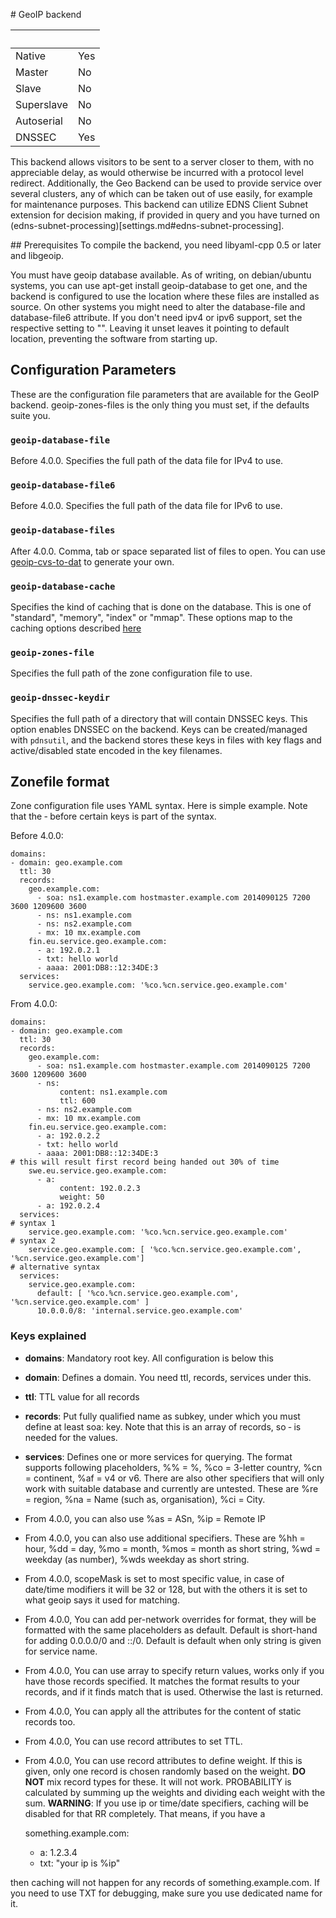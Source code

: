 # GeoIP backend

|&nbsp;|&nbsp;|
|:--|:--|
|Native|Yes|
|Master|No|
|Slave|No|
|Superslave|No|
|Autoserial|No|
|DNSSEC|Yes|

This backend allows visitors to be sent to a server closer to them, with no appreciable delay, as would otherwise be incurred with a protocol level redirect. Additionally, the Geo Backend can be used to provide service over several clusters, any of which can be taken out of use easily, for example for maintenance purposes. This backend can utilize EDNS Client Subnet extension for decision making, if provided in query and you have turned on (edns-subnet-processing)[settings.md#edns-subnet-processing].

## Prerequisites
To compile the backend, you need libyaml-cpp 0.5 or later and libgeoip.

You must have geoip database available. As of writing, on debian/ubuntu systems, you can use apt-get install geoip-database to get one, and the backend is configured to use the location where these files are installed as source. On other systems you might need to alter the database-file and database-file6 attribute. If you don't need ipv4 or ipv6 support, set the respective setting to "". Leaving it unset leaves it pointing to default location, preventing the software from starting up.

## Configuration Parameters
These are the configuration file parameters that are available for the GeoIP backend. geoip-zones-files is the only thing you must set, if the defaults suite you.

### `geoip-database-file`
Before 4.0.0. Specifies the full path of the data file for IPv4 to use.

### `geoip-database-file6`
Before 4.0.0. Specifies the full path of the data file for IPv6 to use.

### `geoip-database-files`
After 4.0.0. Comma, tab or space separated list of files to open. You can use [geoip-cvs-to-dat](https://github.com/dankamongmen/sprezzos-world/blob/master/packaging/geoip/debian/src/geoip-csv-to-dat.cpp) to generate your own.

### `geoip-database-cache`
Specifies the kind of caching that is done on the database. This is one of
"standard", "memory", "index" or "mmap". These options map to the caching
options described [here](https://github.com/maxmind/geoip-api-c/blob/master/README.md#memory-caching-and-other-options)

### `geoip-zones-file`
Specifies the full path of the zone configuration file to use.

### `geoip-dnssec-keydir`
Specifies the full path of a directory that will contain DNSSEC keys. This option enables DNSSEC on the backend. Keys can be created/managed with `pdnsutil`, and the backend stores these keys in files with key flags and active/disabled state encoded in the key filenames.

## Zonefile format
Zone configuration file uses YAML syntax. Here is simple example. Note that the ‐ before certain keys is part of the syntax.

Before 4.0.0:

```
domains:
- domain: geo.example.com
  ttl: 30
  records:
    geo.example.com:
      - soa: ns1.example.com hostmaster.example.com 2014090125 7200 3600 1209600 3600
      - ns: ns1.example.com
      - ns: ns2.example.com
      - mx: 10 mx.example.com
    fin.eu.service.geo.example.com:
      - a: 192.0.2.1
      - txt: hello world
      - aaaa: 2001:DB8::12:34DE:3
  services:
    service.geo.example.com: '%co.%cn.service.geo.example.com'
```

From 4.0.0:

```
domains:
- domain: geo.example.com
  ttl: 30
  records:
    geo.example.com:
      - soa: ns1.example.com hostmaster.example.com 2014090125 7200 3600 1209600 3600
      - ns:
           content: ns1.example.com
           ttl: 600
      - ns: ns2.example.com
      - mx: 10 mx.example.com
    fin.eu.service.geo.example.com:
      - a: 192.0.2.2
      - txt: hello world
      - aaaa: 2001:DB8::12:34DE:3
# this will result first record being handed out 30% of time
    swe.eu.service.geo.example.com:
      - a:
           content: 192.0.2.3
           weight: 50
      - a: 192.0.2.4
  services:
# syntax 1
    service.geo.example.com: '%co.%cn.service.geo.example.com'
# syntax 2
    service.geo.example.com: [ '%co.%cn.service.geo.example.com', '%cn.service.geo.example.com']
# alternative syntax
  services:
    service.geo.example.com:
      default: [ '%co.%cn.service.geo.example.com', '%cn.service.geo.example.com' ]
      10.0.0.0/8: 'internal.service.geo.example.com'
```

### Keys explained
* **domains**: Mandatory root key. All configuration is below this
* **domain**: Defines a domain. You need ttl, records, services under this.
* **ttl**: TTL value for all records
* **records**: Put fully qualified name as subkey, under which you must define at least soa: key. Note that this is an array of records, so ‐ is needed for the values.
* **services**: Defines one or more services for querying. The format supports following placeholders, %% = %, %co = 3-letter country, %cn = continent, %af = v4 or v6. There are also other specifiers that will only work with suitable database and currently are untested. These are %re = region, %na = Name (such as, organisation), %ci = City. 
* From 4.0.0, you can also use %as = ASn, %ip = Remote IP
* From 4.0.0, you can also use additional specifiers. These are %hh = hour, %dd = day, %mo = month, %mos = month as short string, %wd = weekday (as number), %wds weekday as short string. 
* From 4.0.0, scopeMask is set to most specific value, in case of date/time modifiers it will be 32 or 128, but with the others it is set to what geoip says it used for matching.
* From 4.0.0, You can add per-network overrides for format, they will be formatted with the same placeholders as default. Default is short-hand for adding 0.0.0.0/0 and ::/0. Default is default when only string is given for service name.
* From 4.0.0, You can use array to specify return values, works only if you have those records specified. It matches the format results to your records, and if it finds match that is used. Otherwise the last is returned.
* From 4.0.0, You can apply all the attributes for the content of static records too.
* From 4.0.0, You can use record attributes to set TTL.
* From 4.0.0, You can use record attributes to define weight. If this is given, only one record is chosen randomly based on the weight. **DO NOT** mix record types for these. It will not work. PROBABILITY is calculated by summing up the weights and dividing each weight with the sum.
**WARNING**: If you use ip or time/date specifiers, caching will be disabled for that RR completely. That means, if you have a

  something.example.com:
    - a: 1.2.3.4
    - txt: "your ip is %ip"

then caching will not happen for any records of something.example.com. If you need to use TXT for debugging, make sure you use dedicated name for it.
